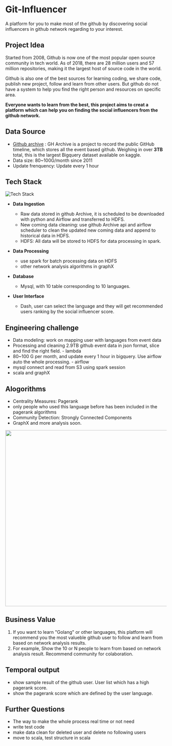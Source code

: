 # Git-Influencer

A platform for you to make most of the github by discovering social influencers in github network regarding to your interest.

## Project Idea
Started from 2008, Github is now one of the most popular open source community in tech world. As of 2018, there are 28 million users and 57 million repositories, making it the largest host of source code in the world.

Github is also one of the best sources for learning coding, we share code, publish new project, follow and learn from other users. But github do not have a system to help you find the right person and resources on specific area.

**Everyone wants to learn from the best, this project aims to creat a platform which can help you on finding the social influencers from the github network.**

## Data Source
* [Github archive](https://www.gharchive.org/) : GH Archive is a project to record the public GitHub timeline, which stores all the event based github. Weighing in over **3TB** total, this is the largest Bigquery dataset available on kaggle.
* Data size: 80~100G/month since 2011
* Update frenquency: Update every 1 hour

## Tech Stack

![Tech Stack](https://raw.githubusercontent.com/catherinesdataanalytics/LearnFromBest/master/pics/tech_flow_V4.png)

* **Data Ingestion**
   - Raw data stored in github Archive, it is scheduled to be downloaded with python and Airflow and transferred to HDFS.
   - New coming data cleaning: use github Archive api and airflow scheduler to clean the updated new coming data and append to historical data in HDFS.
   - HDFS: All data will be stored to HDFS for data processing in spark.

* **Data Processing**
   - use spark for batch processing data on HDFS
   - other network analysis algorithms in graphX

* **Database**
   - Mysql, with 10 table corresponding to 10 languages.

* **User Interface**
   - Dash, user can select the language and they will get recommended users ranking by the social influencer score.

## Engineering challenge
* Data modeling: work on mapping user with languages from event data
* Processing and cleaning 2.9TB github event data in json format, slice and find the right field. - lambda
* 80~100 G per month, and update every 1 hour in bigquery. Use airflow auto the whole processing. - airflow
* mysql connect and read from S3 using spark session
* scala and graphX

## Alogorithms
* Centrality Measures: Pagerank
* only people who used this language before has been included in the pagerank algorithms
* Community Detection: Strongly Connected Components
* GraphX and more analysis soon.
<img src="https://raw.githubusercontent.com/catherinesdataanalytics/LearnFromBest/master/pics/graphSpark.png " width="550">

## Business Value
1. If you want to learn "Golang" or other languages, this platform will recommend you the most valueble github user to follow and learn from based on network analysis results.
2. For example, Show the 10 or N people to learn from based on network analysis result.
Recommend community for colaboration.

## Temporal output
* show sample result of the github user. User list which has a high pagerank score.
* show the pagerank score which are defined by the user language.


## Further Questions
* The way to make the whole process real time or not need
* write test code
* make data clean for deleted user and delete no following users
* move to scala, test structure in scala
